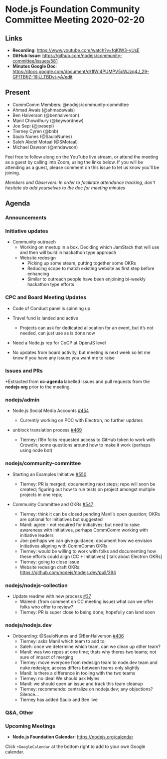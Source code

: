 # Node.js Foundation Community Committee Meeting 2020-02-20

## Links

* **Recording**: https://www.youtube.com/watch?v=fqKlW3-yUsE
* **GitHub Issue**: https://github.com/nodejs/community-committee/issues/581
* **Minutes Google Doc**: https://docs.google.com/document/d/1lWI4PUMPV5cWJzq4J_29-GFfTBfjZ-16iU_TBDvt-yA/edit

## Present

* CommComm Members: @nodejs/community-committee
* Ahmad Awais (@ahmadawais)
* Ben Halverson (@benhalverson)
* Manil Chowdhury (@keywordnew)
* Joe Sepi (@joesepi)
* Tierney Cyren (@bnb)
* Saulo Nunes (@SauloNunes)
* Saleh Abdel Motaal (@SMotaal)
* Michael Dawson (@mhdawson)

Feel free to follow along on the YouTube live stream, or attend the meeting as a guest
by calling into Zoom, using the links below. If you will be attending as a guest,
please comment on this issue to let us know you'll be joining.

*Members and Observers: In order to facilitate attendance tracking, don't hesitate do add yourselves to the doc for meeting minutes*

## Agenda

### Announcements

### Initiative updates

* Community outreach
  * Working on meetup in a box.  Deciding which JamStack that will use and then will
    build in hackathon type approach
  * Website redesign
    * Picking up some steam, putting together some OKRs
    * Reducing scope to match existing website as first step before enhancing
    * Similar to outreach people have been enjoining bi-weekly hackathon type efforts

### CPC and Board Meeting Updates
   * Code of Conduct panel is spinning up
  * Travel fund is landed and active
    * Projects can ask for dedicated allocation for an event, but it’s not needed, can just use as is done now
  * Need a Node.js rep for CoCP at OpenJS level

  * No updates from board activity, but meeting is next week so let me know if you have any
     issues you want me to raise

### Issues and PRs

*Extracted from **cc-agenda** labelled issues and pull requests from the **nodejs org** prior to the meeting.

### nodejs/admin

* Node.js Social Media Accounts [#454](https://github.com/nodejs/admin/issues/454)
   * Currently working on POC with Electron, no further updates

* unblock translation process [#469](https://github.com/nodejs/admin/issues/469)
  * Tierney: i18n folks requested access to GitHub token to work with CrowdIn; some questions around how to make it work (perhaps using node bot)

### nodejs/community-committee

* Starting an Examples Initiative [#550](https://github.com/nodejs/community-committee/issues/550)
  * Tierney: PR is merged; documenting next steps; repo will soon be created; figuring out how to run tests on project amongst multiple projects in one repo;

* Community Committee and OKRs [#547](https://github.com/nodejs/community-committee/issues/547)
  * Tierney: think it can be closed pending Manil’s open question; OKRs are optional for initiatives but suggested
  * Manil: agree - not required for initiatives; but need to raise awareness with initiatives, perhaps CommComm working with initiative leaders
  * Joe: perhaps we can give guidance; document how we envision initiatives aligning with CommComm OKRs
  * Tierney: would be willing to work with folks and documenting how these efforts could align (CC + Initiatives)
[ talk about Electron OKRs]
  * Tierney: going to close issue
  * Website redesign draft OKRs: https://github.com/nodejs/nodejs.dev/pull/394

### nodejs/nodejs-collection

* Update readme with new process [#37](https://github.com/nodejs/nodejs-collection/pull/37)
  * Waleed: (from comment on CC meeting issue) what can we offer folks who offer to review?
  * Tierney: PR is super close to being done; hopefully can land soon

### nodejs/nodejs.dev

* Onboarding: @SauloNunes and @BenHalverson [#406](https://github.com/nodejs/nodejs.dev/issues/406)
  * Tierney: asks Manil which team to add to;
  * Saleh: once we determine which team, can we clean up other team?
  * Manil: was two repos at one time; thats why theres two teams; not sure of impact of merging
  * Tierney: move everyone from redesign team to node.dev team and nuke redesign; access differs between teams only slightly
  * Manil: Is there a difference in tooling with the two teams
  * Tierney: no idea! We should ask Myles
  * Manil: we should open an issue and track this team cleanup
  * Tierney: recommends: centralize on nodejs.dev; any objections? Silence…
  * Tierney has added Saulo and Ben live



### Q&A, Other

### Upcoming Meetings

* **Node.js Foundation Calendar**: https://nodejs.org/calendar

Click `+GoogleCalendar` at the bottom right to add to your own Google calendar.

